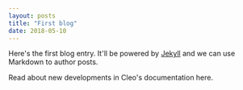 ```yaml
---
layout: posts
title: "First blog"
date: 2018-05-10
---
```


Here's the first blog entry. It'll be powered by [Jekyll](http://jekyllrb.com) and we can use Markdown to author posts.

Read about new developments in Cleo's documentation here.
